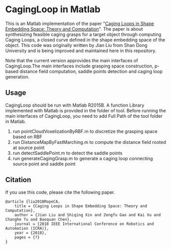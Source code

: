 # CagingLoop in Matlab
This is an Matlab implementation of the paper "[Caging Loops in Shape Embedding Space: Theory and Computation](https://kevinkaixu.net/papers/liu_icra18_grasp.pdf)". The paper is about synthesizing feasible caging grasps for a target object through computing Caging Loops, a closed curve defined in the shape embedding space of the object. This code was originally written by Jian Liu from Shan Dong University and is being improved and maintained here in this repository.

Note that the current version approvides the main interfaces of CagingLoop.The main interfaces include grasping space construction, p-based distance field computation, saddle points detection and caging loop generation.

## Usage
CagingLoop should be run with Matlab R2015B. A function Library implemented with Matlab is provided in the folder of tool.
Before running the main interfaces of CagingLoop, you need to add Full Path of the tool folder in Matlab.

1. run pointCloudVoxelizationByRBF.m to discretize the grasping space based on RBF
2. run DistanceMapByFastMarching.m to compute the distance field rooted at source point
3. run detectSaddlePoint.m to detect the saddle points
4. run generateCagingGrasp.m to generate a caging loop connecting source point and saddle point

## Citation
If you use this code, please cite the following paper.
```
@article {liu2018RopeCA,
	title = {Caging Loops in Shape Embedding Space: Theory and Computation},
	author = {Jian Liu and Shiqing Xin and Zengfu Gao and Kai Xu and Changhe Tu and Baoquan Chen},
	journal = {2018 IEEE International Conference on Robotics and Automation (ICRA)},
  	year = {2018},
	pages = {?}
}
```
